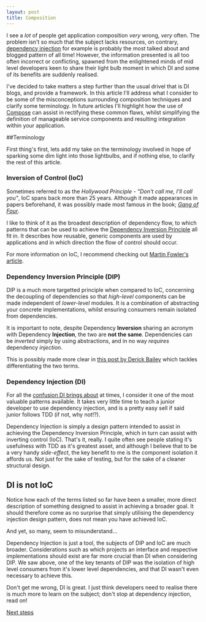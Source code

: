 ```yaml
---
layout: post
title: Composition
---
```


I see a _lot_ of people get application composition _very_ wrong, _very_ often. The problem isn't so much that the subject lacks resources, on contrary, [dependency injection] for example is probably the most talked about and blogged pattern of all time! However, the information presented is all too often incorrect or conflicting, spawned from the enlightened minds of mid level developers keen to share their light bulb moment in which DI and some of its benefits are suddenly realised.

I've decided to take matters a step further than the usual drivel that is DI blogs, and provide a framework. In this article I'll address what I consider to be some of the misconceptions surrounding composition techniques and clarify some terminology. In future articles I'll highlight how the use of [Compose] can assist in rectifying these common flaws, whilst simplifying the definition of manageable service components and resulting integration within your application.

##Terminology

First thing's first, lets add my take on the terminology involved in hope of sparking some dim light into those lightbulbs, and if nothing else, to clarify the rest of this article.

### Inversion of Control (IoC)

Sometimes referred to as the _Hollywood Principle - "Don't call me, I'll call you"_, IoC spans back more than 25 years. Although it made appearances in papers beforehand, it was possibly made most famous in the book; _[Gang of Four]_.

I like to think of it as the broadest description of dependency flow, to which patterns that can be used to achieve the [Dependency Inversion Principle] all fit in. It describes how reusable, generic components are used by applications and in which direction the flow of control should occur.

For more information on IoC, I recommend checking out [Martin Fowler's article].

### Dependency Inversion Principle (DIP)

DIP is a much more targetted principle when compared to IoC, concerning the decoupling of dependencies so that _high-level_ components can be made independent of _lower-level_ modules. It is a combination of abstracting your concrete implementations, whilst ensuring consumers remain isolated from dependencies.

It is important to note, despite Dependency **Inversion** sharing an acronym with Dependency **Injection**, the two are **not the same**. Dependencies can be _inverted_ simply by using abstractions, and in no way _requires_ dependency _injection_.

This is possibly made more clear in [this post by Derick Bailey] which tackles differentiating the two terms.

### Dependency Injection (DI)

For all the [confusion DI brings about] at times, I consider it one of the most valuable patterns available. It takes very little time to teach a junior developer to use dependency injection, and is a pretty easy sell if said junior follows TDD (if not, why not!?).

Dependency Injection is simply a design pattern intended to assist in achieving the Dependency Inversion Principle, which in turn can assist with inverting control (IoC). That's it, really. I quite often see people stating it's usefulness with TDD as it's greatest asset, and although I believe that to be a very handy _side-effect_, the key benefit to me is the component isolation it affords us. Not just for the sake of testing, but for the sake of a cleaner structural design.

## DI is not IoC

Notice how each of the terms listed so far have been a smaller, more direct description of something designed to assist in achieving a broader goal. It should therefore come as no surprise that simply utilising the dependency injection design pattern, does not mean you have achieved IoC.

And yet, so many, seem to misunderstand... 

Dependency Injection is just a tool, the subjects of DIP and IoC are much broader. Considerations such as which projects an interface and respective implementations should exist are far more crucial than DI when considering DIP. We saw above, one of the key tenants of DIP was the isolation of high level consumers from it's lower level dependencies, and that DI wasn't even necessary to achieve this.

Don't get me wrong, DI is great. I just think developers need to realise there is much more to learn on the subject; don't stop at dependency injection, read on!

[Next steps]

  [dependency injection]: https://www.google.co.uk/#safe=active&q=dependency+injection
  [Compose]: http://www.github.com/smudge202/compose
  [Gang of Four]: http://www.amazon.co.uk/Design-patterns-elements-reusable-object-oriented/dp/0201633612
  [Dependency Inversion Principle]: http://
  [Martin Fowler's article]: http://martinfowler.com/bliki/InversionOfControl.html
  [this post by Derick Bailey]: https://lostechies.com/derickbailey/2011/09/22/dependency-injection-is-not-the-same-as-the-dependency-inversion-principle/
  [confusion DI brings about]: http://stackoverflow.com/search?q=dependency+injection
  [Next steps]: http://
